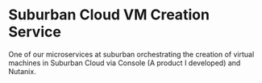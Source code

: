 # Suburban Cloud VM Creation Service

One of our microservices at suburban orchestrating the creation of virtual machines in Suburban Cloud via Console (A product I developed) and Nutanix.
